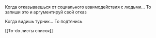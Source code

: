 Когда отказываешься от социального взаимодействия с людьми...
То запиши это и аргументируй свой отказ

Когда видишь турник...
То подтянись




[[To-do листы список]]